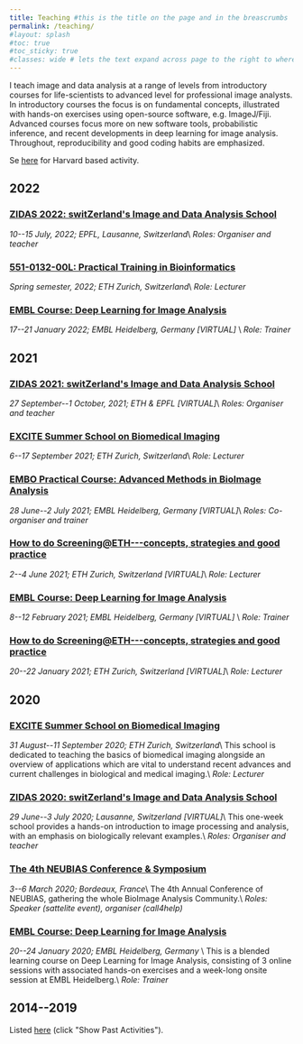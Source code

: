 ```yaml
---
title: Teaching #this is the title on the page and in the breascrumbs
permalink: /teaching/
#layout: splash
#toc: true
#toc_sticky: true
#classes: wide # lets the text expand across page to the right to where the TOC would normally be
---
```


I teach image and data analysis at a range of levels from introductory courses for life-scientists to advanced level for professional image analysts.  
In introductory courses the focus is on fundamental concepts, illustrated with hands-on exercises using open-source software, e.g. ImageJ/Fiji.  
Advanced courses focus more on new software tools, probabilistic inference, and recent developments in deep learning for image analysis.  
Throughout, reproducibility and good coding habits are emphasized. 

Se [here](https://iac.hms.harvard.edu/teaching/) for Harvard based activity.

<!---
outcommented text
-->

## 2022
### [ZIDAS 2022: switZerland's Image and Data Analysis School](https://2022.zidas.org)
*10--15 July, 2022; EPFL, Lausanne, Switzerland*\\
*Roles: Organiser and teacher*

### [551-0132-00L: Practical Training in Bioinformatics](http://www.vvz.ethz.ch/Vorlesungsverzeichnis/lerneinheit.view?lang=en&semkez=2022S&lerneinheitId=159623&)
*Spring semester, 2022; ETH Zurich, Switzerland*\\
*Role: Lecturer*

### [EMBL Course: Deep Learning for Image Analysis](https://www.embl.org/about/info/course-and-conference-office/events/mac22-01/) 
*17--21 January 2022; EMBL Heidelberg, Germany [VIRTUAL]* \\
*Role: Trainer*


## 2021
### [ZIDAS 2021: switZerland's Image and Data Analysis School](https://2021.zidas.org)
*27 September--1 October, 2021; ETH & EPFL [VIRTUAL]*\\
*Roles: Organiser and teacher*

### [EXCITE Summer School on Biomedical Imaging](https://excite.ethz.ch/education/summer-school.html)
*6--17 September 2021; ETH Zurich, Switzerland*\\
*Role: Lecturer*

 
### [EMBO Practical Course: Advanced Methods in BioImage Analysis](https://www.embl.de/training/events/2021/BIA21-01/index.html) 
*28 June--2 July 2021; EMBL Heidelberg, Germany [VIRTUAL]*\\
*Roles: Co-organiser and trainer*


### [How to do Screening@ETH---concepts, strategies and good practice](https://screening.ethz.ch/about-us/events.html)
*2--4 June 2021; ETH Zurich, Switzerland [VIRTUAL]*\\
*Role: Lecturer*


### [EMBL Course: Deep Learning for Image Analysis](https://www.embl.de/training/events/2021/MAC21-01/index.html) 
*8--12 February 2021; EMBL Heidelberg, Germany [VIRTUAL]* \\
*Role: Trainer*

### [How to do Screening@ETH---concepts, strategies and good practice](https://screening.ethz.ch/about-us/events.html)
*20--22 January 2021; ETH Zurich, Switzerland [VIRTUAL]*\\
*Role: Lecturer*


## 2020
### [EXCITE Summer School on Biomedical Imaging](https://excite.ethz.ch/education/summer-school.html)
*31 August--11 September 2020; ETH Zurich, Switzerland*\\
This school is dedicated to teaching the basics of biomedical imaging alongside an overview of applications which are vital to understand recent advances and current challenges in biological and medical imaging.\\
*Role: Lecturer*

### [ZIDAS 2020: switZerland's Image and Data Analysis School](https://2020.zidas.org)
*29 June--3 July 2020; Lausanne, Switzerland [VIRTUAL]*\\
This one-week school provides a hands-on introduction to image processing and analysis, with an emphasis on biologically relevant examples.\\
*Roles: Organiser and teacher*

### [The 4th NEUBIAS Conference & Symposium](http://eubias.org/NEUBIAS/neubias2020-conference/bordeaux-2020/)
*3--6 March 2020; Bordeaux, France*\\
The 4th Annual Conference of NEUBIAS, gathering the whole BioImage Analysis Community.\\
*Roles: Speaker (sattelite event), organiser (call4help)*


### [EMBL Course: Deep Learning for Image Analysis](https://www.embl.de/training/events/2020/MAC20-01/index.html) 
*20--24 January 2020; EMBL Heidelberg, Germany* \\
This is a blended learning course on Deep Learning for Image Analysis, consisting of 3 online sessions with associated hands-on exercises and a week-long onsite session at EMBL Heidelberg.\\
*Role: Trainer*




## 2014--2019
Listed [here](http://www.let-your-data-speak.com/#teaching) (click "Show Past Activities").




<!-- Global site tag (gtag.js) - Google Analytics -->
<script async src="https://www.googletagmanager.com/gtag/js?id=UA-150233690-2"></script>
<script>
  window.dataLayer = window.dataLayer || [];
  function gtag(){dataLayer.push(arguments);}
  gtag('js', new Date());

  gtag('config', 'UA-150233690-2');
</script>

